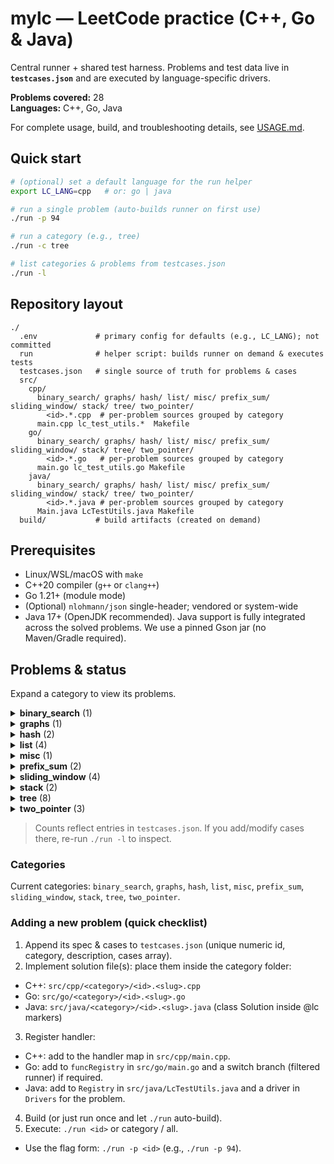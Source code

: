 # mylc — LeetCode practice (C++, Go & Java)

Central runner + shared test harness. Problems and test data live in **`testcases.json`** and are executed by language-specific drivers.

**Problems covered:** 28  
**Languages:** C++, Go, Java

For complete usage, build, and troubleshooting details, see [USAGE.md](./USAGE.md).

## Quick start
```bash
# (optional) set a default language for the run helper
export LC_LANG=cpp   # or: go | java

# run a single problem (auto-builds runner on first use)
./run -p 94

# run a category (e.g., tree)
./run -c tree

# list categories & problems from testcases.json
./run -l
```

## Repository layout
```
./
  .env             # primary config for defaults (e.g., LC_LANG); not committed
  run              # helper script: builds runner on demand & executes tests
  testcases.json   # single source of truth for problems & cases
  src/
    cpp/
      binary_search/ graphs/ hash/ list/ misc/ prefix_sum/ sliding_window/ stack/ tree/ two_pointer/
        <id>.*.cpp  # per-problem sources grouped by category
      main.cpp lc_test_utils.*  Makefile
    go/
      binary_search/ graphs/ hash/ list/ misc/ prefix_sum/ sliding_window/ stack/ tree/ two_pointer/
        <id>.*.go   # per-problem sources grouped by category
      main.go lc_test_utils.go Makefile
    java/
      binary_search/ graphs/ hash/ list/ misc/ prefix_sum/ sliding_window/ stack/ tree/ two_pointer/
        <id>.*.java # per-problem sources grouped by category
      Main.java LcTestUtils.java Makefile
  build/           # build artifacts (created on demand)
```

## Prerequisites
- Linux/WSL/macOS with `make`
- C++20 compiler (`g++` or `clang++`)
- Go 1.21+ (module mode)
- (Optional) `nlohmann/json` single-header; vendored or system-wide
- Java 17+ (OpenJDK recommended). Java support is fully integrated across the solved problems. We use a pinned Gson jar (no Maven/Gradle required).

## Problems & status
Expand a category to view its problems.

<details>
<summary><strong>binary_search</strong> (1)</summary>

| # | Problem | Diff | Test cases | Languages | Video |
|---:|---|:---:|---:|---|---|
| [35](https://leetcode.com/problems/search-insert-position/) | Search Insert Position | Easy | 4 | C++, Go, Java | - |

</details>

<details>
<summary><strong>graphs</strong> (1)</summary>

| # | Problem | Diff | Test cases | Languages | Video |
|---:|---|:---:|---:|---|---|
| [200](https://leetcode.com/problems/number-of-islands/) | Number of Islands | Medium | 2 | C++, Go, Java | - |

</details>

<details>
<summary><strong>hash</strong> (2)</summary>

| # | Problem | Diff | Test cases | Languages | Video |
|---:|---|:---:|---:|---|---|
| [1](https://leetcode.com/problems/two-sum/) | Two Sum | Easy | 2 | C++, Go, Java | [link](https://www.youtube.com/watch?v=KLlXCFG5TnA) |
| [36](https://leetcode.com/problems/valid-sudoku/) | Valid Sudoku | Medium | 2 | C++, Go, Java | - |

</details>

<details>
<summary><strong>list</strong> (4)</summary>

| # | Problem | Diff | Test cases | Languages | Video |
|---:|---|:---:|---:|---|---|
| [2](https://leetcode.com/problems/add-two-numbers/) | Add Two Numbers | Medium | 1 | C++, Go, Java | [link](https://www.youtube.com/watch?v=wgFPrzTjm7s) |
| [21](https://leetcode.com/problems/merge-two-sorted-lists/) | Merge Two Sorted Lists | Easy | 7 | C++, Go, Java | [link](https://www.youtube.com/watch?v=XIdigk956u0) |
| [160](https://leetcode.com/problems/intersection-of-two-linked-lists/) | Intersection of Two Linked Lists | Easy | 3 | C++, Go, Java | - |
| [206](https://leetcode.com/problems/reverse-linked-list/) | Reverse Linked List | Easy | 3 | C++, Go, Java | - |

</details>

<details>
<summary><strong>misc</strong> (1)</summary>

| # | Problem | Diff | Test cases | Languages | Video |
|---:|---|:---:|---:|---|---|
| [9](https://leetcode.com/problems/palindrome-number/) | Palindrome Number | Easy | 6 | C++, Go, Java | [link](https://www.youtube.com/watch?v=f5qF2OowB5A) |

</details>

<details>
<summary><strong>prefix_sum</strong> (2)</summary>

| # | Problem | Diff | Test cases | Languages | Video |
|---:|---|:---:|---:|---|---|
| [238](https://leetcode.com/problems/product-of-array-except-self/) | Product of Array Except Self | Medium | 2 | C++, Go, Java | - |
| [560](https://leetcode.com/problems/subarray-sum-equals-k/) | Subarray Sum Equals K | Medium | 2 | C++, Go, Java | - |

</details>

<details>
<summary><strong>sliding_window</strong> (4)</summary>

| # | Problem | Diff | Test cases | Languages | Video |
|---:|---|:---:|---:|---|---|
| [3](https://leetcode.com/problems/longest-substring-without-repeating-characters/) | Longest Substring Without Repeating Characters | Medium | 2 | C++, Go, Java | [link](https://www.youtube.com/watch?v=wiGpQwVHdE0) |
| [424](https://leetcode.com/problems/longest-repeating-character-replacement/) | Longest Repeating Character Replacement | Medium | 5 | C++, Go, Java | [link](https://www.youtube.com/watch?v=gqXU1UyA8pk) |
| [438](https://leetcode.com/problems/find-all-anagrams-in-a-string/) | Find All Anagrams in a String | Medium | 4 | C++, Go, Java | [link](https://www.youtube.com/watch?v=G8xtZy0fDKg) |
| [567](https://leetcode.com/problems/permutation-in-string/) | Permutation in String | Medium | 5 | C++, Go, Java | [link](https://www.youtube.com/watch?v=UbyhOgBN834) |

</details>

<details>
<summary><strong>stack</strong> (2)</summary>

| # | Problem | Diff | Test cases | Languages | Video |
|---:|---|:---:|---:|---|---|
| [20](https://leetcode.com/problems/valid-parentheses/) | Valid Parentheses | Easy | 10 | C++, Go, Java | [link](https://www.youtube.com/watch?v=WTzjTskDFMg) |
| [739](https://leetcode.com/problems/daily-temperatures/) | Daily Temperatures | Medium | 6 | C++, Go, Java | [link](https://www.youtube.com/watch?v=cTBiBSnjO3c) |

</details>

<details>
<summary><strong>tree</strong> (8)</summary>

| # | Problem | Diff | Test cases | Languages | Video |
|---:|---|:---:|---:|---|---|
| [94](https://leetcode.com/problems/binary-tree-inorder-traversal/) | Binary Tree Inorder Traversal | Easy | 5 | C++, Go, Java | [link](https://www.youtube.com/watch?v=g_S5WuasWUE) |
| [98](https://leetcode.com/problems/validate-binary-search-tree/) | Validate Binary Search Tree | Medium | 6 | C++, Go, Java | - |
| [100](https://leetcode.com/problems/same-tree/) | Same Tree | Easy | 5 | C++, Go, Java | [link](https://www.youtube.com/watch?v=vRbbcKXCxOw) |
| [102](https://leetcode.com/problems/binary-tree-level-order-traversal/) | Binary Tree Level Order Traversal | Medium | 5 | C++, Go, Java | [link](https://www.youtube.com/watch?v=6ZnyEApgFYg) |
| [103](https://leetcode.com/problems/binary-tree-zigzag-level-order-traversal/) | Binary Tree Zigzag Level Order Traversal | Medium | 5 | C++, Go, Java | [link](https://www.youtube.com/watch?v=s6ATEkipzow) |
| [104](https://leetcode.com/problems/maximum-depth-of-binary-tree/) | Maximum Depth of Binary Tree | Easy | 8 | C++, Go, Java | [link](https://www.youtube.com/watch?v=hTM3phVI6YQ) |
| [110](https://leetcode.com/problems/balanced-binary-tree/) | Balanced Binary Tree | Easy | 8 | C++, Go, Java | [link](https://www.youtube.com/watch?v=QfJsau0ItOY) |
| [226](https://leetcode.com/problems/invert-binary-tree/) | Invert Binary Tree | Easy | 3 | C++, Go, Java | - |

</details>

<details>
<summary><strong>two_pointer</strong> (3)</summary>

| # | Problem | Diff | Test cases | Languages | Video |
|---:|---|:---:|---:|---|---|
| [11](https://leetcode.com/problems/container-with-most-water/) | Container With Most Water | Medium | 9 | C++, Go, Java | [link](https://www.youtube.com/watch?v=UuiTKBwPgAo) |
| [15](https://leetcode.com/problems/3sum/) | 3Sum | Medium | 4 | C++, Go, Java | - |
| [42](https://leetcode.com/problems/trapping-rain-water/) | Trapping Rain Water | Hard | 6 | C++, Go, Java | [link](https://www.youtube.com/watch?v=ZI2z5pq0TqA) |

</details>

> Counts reflect entries in `testcases.json`. If you add/modify cases there, re-run `./run -l` to inspect.
### Categories
Current categories: `binary_search`, `graphs`, `hash`, `list`, `misc`, `prefix_sum`, `sliding_window`, `stack`, `tree`, `two_pointer`.

### Adding a new problem (quick checklist)
1. Append its spec & cases to `testcases.json` (unique numeric id, category, description, cases array).
2. Implement solution file(s): place them inside the category folder:
  - C++: `src/cpp/<category>/<id>.<slug>.cpp`
  - Go:  `src/go/<category>/<id>.<slug>.go`
  - Java: `src/java/<category>/<id>.<slug>.java` (class Solution inside @lc markers)
3. Register handler:
  - C++: add to the handler map in `src/cpp/main.cpp`.
  - Go: add to `funcRegistry` in `src/go/main.go` and a switch branch (filtered runner) if required.
  - Java: add to `Registry` in `src/java/LcTestUtils.java` and a driver in `Drivers` for the problem.
4. Build (or just run once and let `./run` auto-build).
5. Execute: `./run <id>` or category / all.
  - Use the flag form: `./run -p <id>` (e.g., `./run -p 94`).
